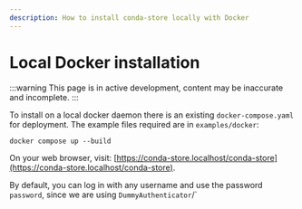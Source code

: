 ```yaml
---
description: How to install conda-store locally with Docker
---
```


# Local Docker installation

:::warning
This page is in active development, content may be inaccurate and incomplete.
:::

To install on a local docker daemon there is an existing `docker-compose.yaml` for deployment.
The example files required are in `examples/docker`:

```shell
docker compose up --build
```

On your web browser, visit: [https://conda-store.localhost/conda-store](https://conda-store.localhost/conda-store).

By default, you can log in with any username and use the password `password`, since we are using `DummyAuthenticator`/`
